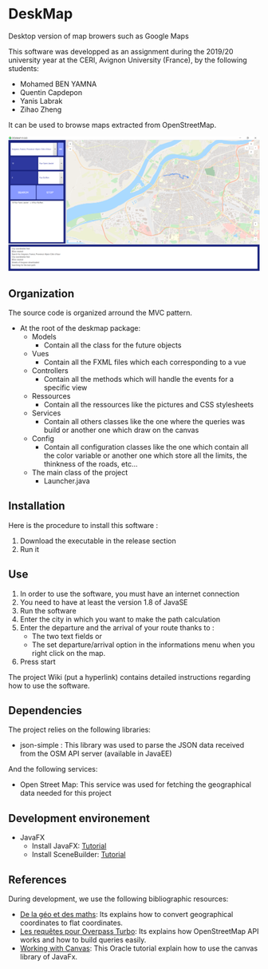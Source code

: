 # DeskMap

Desktop version of map browers such as Google Maps

This software was developped as an assignment during the 2019/20 university year at the CERI, Avignon University (France), by the following students:
* Mohamed BEN YAMNA
* Quentin Capdepon
* Yanis Labrak
* Zihao Zheng

It can be used to browse maps extracted from OpenStreetMap.

![Preview](assets/preview.PNG)

## Organization
The source code is organized arround the MVC pattern.

* At the root of the deskmap package:
     * Models
        * Contain all the class for the future objects
     * Vues
        * Contain all the FXML files which each corresponding to a vue	
     * Controllers
        * Contain all the methods which will handle the events for a specific view
     * Ressources
        * Contain all the ressources like the pictures and CSS stylesheets
     * Services
        * Contain all others classes like the one where the queries was build or another one which draw on the canvas
     * Config
        * Contain all configuration classes like the one which contain all the color variable or another one which store all the limits, the thinkness of the roads, etc...
     * The main class of the project
        * Launcher.java

## Installation
Here is the procedure to install this software :
1. Download the executable in the release section
2. Run it

## Use
1. In order to use the software, you must have an internet connection
2. You need to have at least the version 1.8 of JavaSE
3. Run the software
4. Enter the city in which you want to make the path calculation
5. Enter the departure and the arrival of your route thanks to :
   * The two text fields or
   * The set departure/arrival option in the informations menu when you right click on the map.
6. Press start

The project Wiki (put a hyperlink) contains detailed instructions regarding how to use the software.


## Dependencies

The project relies on the following libraries:
* json-simple : This library was used to parse the JSON data received from the OSM API server (available in JavaEE)

And the following services:
* Open Street Map: This service was used for fetching the geographical data needed for this project

## Development environement
* JavaFX
    * Install JavaFX: [Tutorial](https://o7planning.org/fr/10619/installation-de-e-fx-clipse-sur-eclipse)
    * Install SceneBuilder: [Tutorial](https://o7planning.org/fr/10621/installez-javafx-scene-builder-dans-eclipse)

## References
During development, we use the following bibliographic resources:
* [De  la  géo  et  des  maths](https://blogs.msdn.microsoft.com/ogdifrance/2011/07/13/de-la-go-et-des-maths/?fbclid=IwAR3efsf9pp87SdKcxNy71T79GPfu7wcxwE-2JhpUWKYOhxW91f38fa_CynY): Its explains how to convert geographical coordinates to flat coordinates.
* [Les requêtes pour Overpass Turbo](http://www.crige-paca.org/index.php?eID=tx_crigedocuments&hash=a4103035&fid=3031): Its explains how OpenStreetMap API works and how to build queries easily.
* [Working  with  Canvas](https://docs.oracle.com/javafx/2/canvas/jfxpub-canvas.htm): This Oracle tutorial explain how to use the canvas library of JavaFx.
